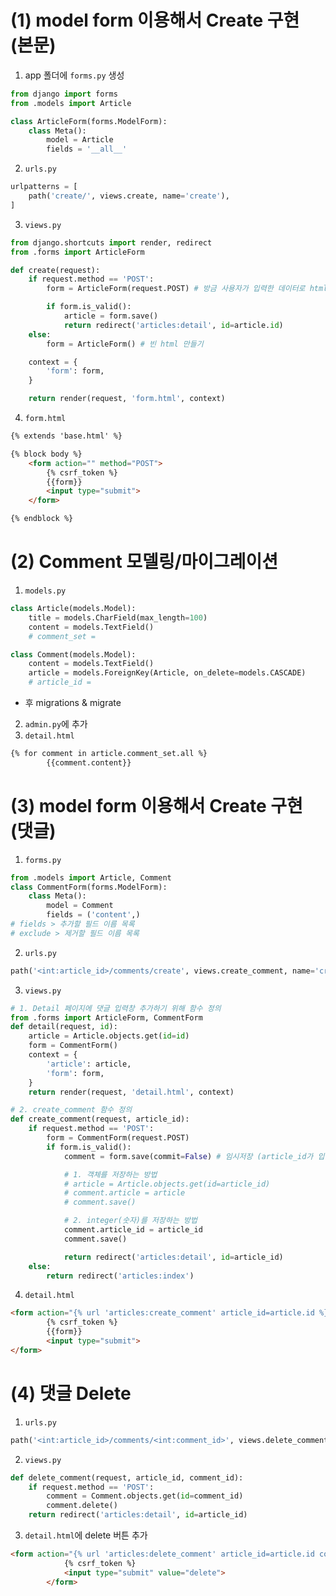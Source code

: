 # (1) model form 이용해서 Create 구현 (본문)

1. app 폴더에 `forms.py` 생성
```python
from django import forms
from .models import Article

class ArticleForm(forms.ModelForm):
    class Meta():
        model = Article
        fields = '__all__'
```
2. `urls.py`
```python
urlpatterns = [
    path('create/', views.create, name='create'),
]
```
3. `views.py`
```python
from django.shortcuts import render, redirect
from .forms import ArticleForm

def create(request):
    if request.method == 'POST':
        form = ArticleForm(request.POST) # 방금 사용자가 입력한 데이터로 html 만들기

        if form.is_valid():
            article = form.save()
            return redirect('articles:detail', id=article.id)
    else:
        form = ArticleForm() # 빈 html 만들기

    context = {
        'form': form,
    }

    return render(request, 'form.html', context)
```
4. `form.html`
```html
{% extends 'base.html' %}

{% block body %}
    <form action="" method="POST">
        {% csrf_token %}
        {{form}}
        <input type="submit">
    </form>

{% endblock %}
```

# (2) Comment 모델링/마이그레이션

1. `models.py`
```python
class Article(models.Model):
    title = models.CharField(max_length=100)
    content = models.TextField()
    # comment_set =

class Comment(models.Model):
    content = models.TextField()
    article = models.ForeignKey(Article, on_delete=models.CASCADE)
    # article_id =
```
- 후 migrations & migrate
2. `admin.py`에 추가
3. `detail.html`
```html
{% for comment in article.comment_set.all %}
        {{comment.content}}
```

# (3) model form 이용해서 Create 구현 (댓글)
1. `forms.py`
```python
from .models import Article, Comment
class CommentForm(forms.ModelForm):
    class Meta():
        model = Comment
        fields = ('content',)
# fields > 추가할 필드 이름 목록
# exclude > 제거할 필드 이름 목록
```
2. `urls.py`
```python
path('<int:article_id>/comments/create', views.create_comment, name='create_comment'),
```
3. `views.py`
```python
# 1. Detail 페이지에 댓글 입력창 추가하기 위해 함수 정의
from .forms import ArticleForm, CommentForm
def detail(request, id):
    article = Article.objects.get(id=id)
    form = CommentForm()
    context = {
        'article': article,
        'form': form,
    }
    return render(request, 'detail.html', context)

# 2. create_comment 함수 정의
def create_comment(request, article_id):
    if request.method == 'POST':
        form = CommentForm(request.POST)
        if form.is_valid():
            comment = form.save(commit=False) # 임시저장 (article_id가 입력되지 않았으므로)

            # 1. 객체를 저장하는 방법
            # article = Article.objects.get(id=article_id)
            # comment.article = article
            # comment.save()

            # 2. integer(숫자)를 저장하는 방법
            comment.article_id = article_id
            comment.save()

            return redirect('articles:detail', id=article_id)
    else:
        return redirect('articles:index')
```
4. `detail.html`
```html
<form action="{% url 'articles:create_comment' article_id=article.id %}" method="POST">
        {% csrf_token %}
        {{form}}
        <input type="submit">
</form>
```

# (4) 댓글 Delete

1. `urls.py`
```python
path('<int:article_id>/comments/<int:comment_id>', views.delete_comment, name='delete_comment')
```
2. `views.py`
```python
def delete_comment(request, article_id, comment_id):
    if request.method == 'POST':
        comment = Comment.objects.get(id=comment_id)
        comment.delete()
    return redirect('articles:detail', id=article_id)
```
3. `detail.html`에 delete 버튼 추가
```html
<form action="{% url 'articles:delete_comment' article_id=article.id comment_id=comment.id%}" method="POST">
            {% csrf_token %}
            <input type="submit" value="delete">
        </form>
```
